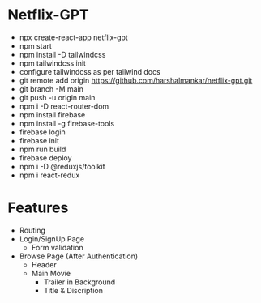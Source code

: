 # Netflix-GPT

- npx create-react-app netflix-gpt
- npm start
- npm install -D tailwindcss
- npm tailwindcss init
- configure tailwindcss as per tailwind docs
- git remote add origin https://github.com/harshalmankar/netflix-gpt.git
- git branch -M main
- git push -u origin main
- npm i -D react-router-dom
- npm install firebase
- npm install -g firebase-tools
- firebase login
- firebase init
- npm run build
- firebase deploy
- npm i -D @reduxjs/toolkit
- npm i react-redux

# Features

- Routing
- Login/SignUp Page
  - Form validation
- Browse Page (After Authentication)
  - Header
  - Main Movie
    - Trailer in Background
    - Title & Discription
